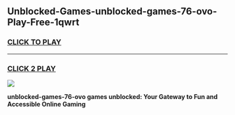 
## Unblocked-Games-unblocked-games-76-ovo-Play-Free-1qwrt
<h3>
<a href="https://premium76.site?title=unblocked-games-76-ovo&ref=10A">CLICK TO PLAY</a></h3>
<hr>

<h3>
<a href="https://premium76.site?title=unblocked-games-76-ovo&ref=10A">CLICK 2 PLAY</a>
  
</h3>

<a href="https://premium76.site?title=unblocked-games-76-ovo&ref=10A"><img src="https://clearcache.store/games.png"></a>


**unblocked-games-76-ovo games unblocked: Your Gateway to Fun and Accessible Online Gaming**
